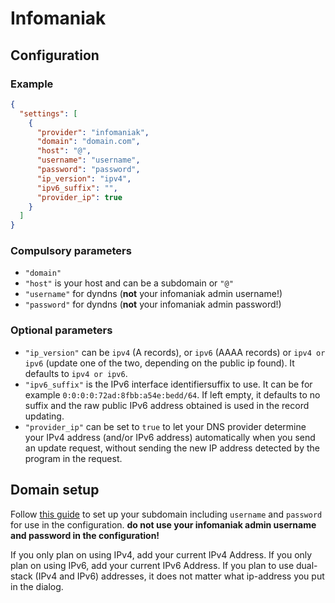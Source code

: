 # Infomaniak

## Configuration

### Example

```json
{
  "settings": [
    {
      "provider": "infomaniak",
      "domain": "domain.com",
      "host": "@",
      "username": "username",
      "password": "password",
      "ip_version": "ipv4",
      "ipv6_suffix": "",
      "provider_ip": true
    }
  ]
}
```

### Compulsory parameters

- `"domain"`
- `"host"` is your host and can be a subdomain or `"@"`
- `"username"` for dyndns (**not** your infomaniak admin username!)
- `"password"` for dyndns (**not** your infomaniak admin password!)

### Optional parameters

- `"ip_version"` can be `ipv4` (A records), or `ipv6` (AAAA records) or `ipv4 or ipv6` (update one of the two, depending on the public ip found). It defaults to `ipv4 or ipv6`.
- `"ipv6_suffix"` is the IPv6 interface identifiersuffix to use. It can be for example `0:0:0:0:72ad:8fbb:a54e:bedd/64`. If left empty, it defaults to no suffix and the raw public IPv6 address obtained is used in the record updating.
- `"provider_ip"` can be set to `true` to let your DNS provider determine your IPv4 address (and/or IPv6 address) automatically when you send an update request, without sending the new IP address detected by the program in the request.

## Domain setup

Follow [this guide](https://www.infomaniak.com/en/support/faq/2357/getting-started-guide-dyndns-with-an-infomaniak-domain) to set up your subdomain including `username` and `password` for use in the configuration. **do not use your infomaniak admin username and password in the configuration!**

If you only plan on using IPv4, add your current IPv4 Address. If you only plan on using IPv6, add your current IPv6 Address. If you plan to use dual-stack (IPv4 and IPv6) addresses, it does not matter what ip-address you put in the dialog.
